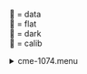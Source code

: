 &#x1F4D7;  = data  
&#x1F4D8;  = flat  
&#x1F4D9;  = dark  
&#x1F4D5;  = calib<details><summary>cme-1074.menu</summary><blockquote><pre><details><summary>cme-1074.cbk</summary><blockquote><pre><details><summary>1074_FW.rcp</summary><blockquote><pre>prefilterrange	1074

Integration:0.00 minutes.  Hardware:0.42 minutes. total:0.42 minutes  </pre></blockquote></details><details><summary>setupDark.rcp</summary><blockquote><pre>shut	in

Integration:0.00 minutes.  Hardware:0.00 minutes. total:0.00 minutes  </pre></blockquote></details><details><summary>&#x1F4D9; 1074_05wave_2beam_16sums_1rep_BOTH.rcp</summary><blockquote><pre>&#x1F4D9; data	rcam	both	1074.48	16
&#x1F4D9; data	rcam	both	1074.59	16
&#x1F4D9; data	rcam	both	1074.70	16
&#x1F4D9; data	rcam	both	1074.81	16
&#x1F4D9; data	rcam	both	1074.92	16
&#x1F4D9; data	tcam	both	1074.48	16
&#x1F4D9; data	tcam	both	1074.59	16
&#x1F4D9; data	tcam	both	1074.70	16
&#x1F4D9; data	tcam	both	1074.81	16
&#x1F4D9; data	tcam	both	1074.92	16

Integration:1.05 minutes.  Hardware:0.00 minutes. total:1.05 minutes  </pre></blockquote></details><details><summary>setupFlat.rcp</summary><blockquote><pre>diffuser	in
cover	out
occ	out
shut	out
calib	out

Integration:0.00 minutes.  Hardware:1.00 minutes. total:1.00 minutes  </pre></blockquote></details><details><summary>&#x1F4D8; 1074_05wave_2beam_16sums_1rep_BOTH.rcp</summary><blockquote><pre>&#x1F4D8; data	rcam	both	1074.48	16
&#x1F4D8; data	rcam	both	1074.59	16
&#x1F4D8; data	rcam	both	1074.70	16
&#x1F4D8; data	rcam	both	1074.81	16
&#x1F4D8; data	rcam	both	1074.92	16
&#x1F4D8; data	tcam	both	1074.48	16
&#x1F4D8; data	tcam	both	1074.59	16
&#x1F4D8; data	tcam	both	1074.70	16
&#x1F4D8; data	tcam	both	1074.81	16
&#x1F4D8; data	tcam	both	1074.92	16

Integration:1.05 minutes.  Hardware:0.00 minutes. total:1.05 minutes  </pre></blockquote></details><details><summary>setupObserving.rcp</summary><blockquote><pre>shut	in
cover	out
calib	out
occ	in
diffuser	out
shut	out

Integration:0.00 minutes.  Hardware:0.33 minutes. total:0.33 minutes  </pre></blockquote></details><details><summary>&#x1F4D7; 1074_05wave_2beam_16sums_1rep_BOTH.rcp</summary><blockquote><pre>&#x1F4D7; data	rcam	both	1074.48	16
&#x1F4D7; data	rcam	both	1074.59	16
&#x1F4D7; data	rcam	both	1074.70	16
&#x1F4D7; data	rcam	both	1074.81	16
&#x1F4D7; data	rcam	both	1074.92	16
&#x1F4D7; data	tcam	both	1074.48	16
&#x1F4D7; data	tcam	both	1074.59	16
&#x1F4D7; data	tcam	both	1074.70	16
&#x1F4D7; data	tcam	both	1074.81	16
&#x1F4D7; data	tcam	both	1074.92	16

Integration:1.05 minutes.  Hardware:0.00 minutes. total:1.05 minutes  </pre></blockquote></details><details><summary>&#x1F4D7; 1074_05wave_2beam_16sums_1rep_BOTH.rcp</summary><blockquote><pre>&#x1F4D7; data	rcam	both	1074.48	16
&#x1F4D7; data	rcam	both	1074.59	16
&#x1F4D7; data	rcam	both	1074.70	16
&#x1F4D7; data	rcam	both	1074.81	16
&#x1F4D7; data	rcam	both	1074.92	16
&#x1F4D7; data	tcam	both	1074.48	16
&#x1F4D7; data	tcam	both	1074.59	16
&#x1F4D7; data	tcam	both	1074.70	16
&#x1F4D7; data	tcam	both	1074.81	16
&#x1F4D7; data	tcam	both	1074.92	16

Integration:1.05 minutes.  Hardware:0.00 minutes. total:1.05 minutes  </pre></blockquote></details><details><summary>&#x1F4D7; 1074_05wave_2beam_16sums_1rep_BOTH.rcp</summary><blockquote><pre>&#x1F4D7; data	rcam	both	1074.48	16
&#x1F4D7; data	rcam	both	1074.59	16
&#x1F4D7; data	rcam	both	1074.70	16
&#x1F4D7; data	rcam	both	1074.81	16
&#x1F4D7; data	rcam	both	1074.92	16
&#x1F4D7; data	tcam	both	1074.48	16
&#x1F4D7; data	tcam	both	1074.59	16
&#x1F4D7; data	tcam	both	1074.70	16
&#x1F4D7; data	tcam	both	1074.81	16
&#x1F4D7; data	tcam	both	1074.92	16

Integration:1.05 minutes.  Hardware:0.00 minutes. total:1.05 minutes  </pre></blockquote></details><details><summary>&#x1F4D7; 1074_05wave_2beam_16sums_1rep_BOTH.rcp</summary><blockquote><pre>&#x1F4D7; data	rcam	both	1074.48	16
&#x1F4D7; data	rcam	both	1074.59	16
&#x1F4D7; data	rcam	both	1074.70	16
&#x1F4D7; data	rcam	both	1074.81	16
&#x1F4D7; data	rcam	both	1074.92	16
&#x1F4D7; data	tcam	both	1074.48	16
&#x1F4D7; data	tcam	both	1074.59	16
&#x1F4D7; data	tcam	both	1074.70	16
&#x1F4D7; data	tcam	both	1074.81	16
&#x1F4D7; data	tcam	both	1074.92	16

Integration:1.05 minutes.  Hardware:0.00 minutes. total:1.05 minutes  </pre></blockquote></details><details><summary>&#x1F4D7; 1074_05wave_2beam_16sums_1rep_BOTH.rcp</summary><blockquote><pre>&#x1F4D7; data	rcam	both	1074.48	16
&#x1F4D7; data	rcam	both	1074.59	16
&#x1F4D7; data	rcam	both	1074.70	16
&#x1F4D7; data	rcam	both	1074.81	16
&#x1F4D7; data	rcam	both	1074.92	16
&#x1F4D7; data	tcam	both	1074.48	16
&#x1F4D7; data	tcam	both	1074.59	16
&#x1F4D7; data	tcam	both	1074.70	16
&#x1F4D7; data	tcam	both	1074.81	16
&#x1F4D7; data	tcam	both	1074.92	16

Integration:1.05 minutes.  Hardware:0.00 minutes. total:1.05 minutes  </pre></blockquote></details><details><summary>&#x1F4D7; 1074_05wave_2beam_16sums_1rep_BOTH.rcp</summary><blockquote><pre>&#x1F4D7; data	rcam	both	1074.48	16
&#x1F4D7; data	rcam	both	1074.59	16
&#x1F4D7; data	rcam	both	1074.70	16
&#x1F4D7; data	rcam	both	1074.81	16
&#x1F4D7; data	rcam	both	1074.92	16
&#x1F4D7; data	tcam	both	1074.48	16
&#x1F4D7; data	tcam	both	1074.59	16
&#x1F4D7; data	tcam	both	1074.70	16
&#x1F4D7; data	tcam	both	1074.81	16
&#x1F4D7; data	tcam	both	1074.92	16

Integration:1.05 minutes.  Hardware:0.00 minutes. total:1.05 minutes  </pre></blockquote></details><details><summary>&#x1F4D7; 1074_05wave_2beam_16sums_1rep_BOTH.rcp</summary><blockquote><pre>&#x1F4D7; data	rcam	both	1074.48	16
&#x1F4D7; data	rcam	both	1074.59	16
&#x1F4D7; data	rcam	both	1074.70	16
&#x1F4D7; data	rcam	both	1074.81	16
&#x1F4D7; data	rcam	both	1074.92	16
&#x1F4D7; data	tcam	both	1074.48	16
&#x1F4D7; data	tcam	both	1074.59	16
&#x1F4D7; data	tcam	both	1074.70	16
&#x1F4D7; data	tcam	both	1074.81	16
&#x1F4D7; data	tcam	both	1074.92	16

Integration:1.05 minutes.  Hardware:0.00 minutes. total:1.05 minutes  </pre></blockquote></details><details><summary>&#x1F4D7; 1074_05wave_2beam_16sums_1rep_BOTH.rcp</summary><blockquote><pre>&#x1F4D7; data	rcam	both	1074.48	16
&#x1F4D7; data	rcam	both	1074.59	16
&#x1F4D7; data	rcam	both	1074.70	16
&#x1F4D7; data	rcam	both	1074.81	16
&#x1F4D7; data	rcam	both	1074.92	16
&#x1F4D7; data	tcam	both	1074.48	16
&#x1F4D7; data	tcam	both	1074.59	16
&#x1F4D7; data	tcam	both	1074.70	16
&#x1F4D7; data	tcam	both	1074.81	16
&#x1F4D7; data	tcam	both	1074.92	16

Integration:1.05 minutes.  Hardware:0.00 minutes. total:1.05 minutes  </pre></blockquote></details><details><summary>&#x1F4D7; 1074_05wave_2beam_16sums_1rep_BOTH.rcp</summary><blockquote><pre>&#x1F4D7; data	rcam	both	1074.48	16
&#x1F4D7; data	rcam	both	1074.59	16
&#x1F4D7; data	rcam	both	1074.70	16
&#x1F4D7; data	rcam	both	1074.81	16
&#x1F4D7; data	rcam	both	1074.92	16
&#x1F4D7; data	tcam	both	1074.48	16
&#x1F4D7; data	tcam	both	1074.59	16
&#x1F4D7; data	tcam	both	1074.70	16
&#x1F4D7; data	tcam	both	1074.81	16
&#x1F4D7; data	tcam	both	1074.92	16

Integration:1.05 minutes.  Hardware:0.00 minutes. total:1.05 minutes  </pre></blockquote></details><details><summary>&#x1F4D7; 1074_05wave_2beam_16sums_1rep_BOTH.rcp</summary><blockquote><pre>&#x1F4D7; data	rcam	both	1074.48	16
&#x1F4D7; data	rcam	both	1074.59	16
&#x1F4D7; data	rcam	both	1074.70	16
&#x1F4D7; data	rcam	both	1074.81	16
&#x1F4D7; data	rcam	both	1074.92	16
&#x1F4D7; data	tcam	both	1074.48	16
&#x1F4D7; data	tcam	both	1074.59	16
&#x1F4D7; data	tcam	both	1074.70	16
&#x1F4D7; data	tcam	both	1074.81	16
&#x1F4D7; data	tcam	both	1074.92	16

Integration:1.05 minutes.  Hardware:0.00 minutes. total:1.05 minutes  </pre></blockquote></details><details><summary>&#x1F4D7; 1074_05wave_2beam_16sums_1rep_BOTH.rcp</summary><blockquote><pre>&#x1F4D7; data	rcam	both	1074.48	16
&#x1F4D7; data	rcam	both	1074.59	16
&#x1F4D7; data	rcam	both	1074.70	16
&#x1F4D7; data	rcam	both	1074.81	16
&#x1F4D7; data	rcam	both	1074.92	16
&#x1F4D7; data	tcam	both	1074.48	16
&#x1F4D7; data	tcam	both	1074.59	16
&#x1F4D7; data	tcam	both	1074.70	16
&#x1F4D7; data	tcam	both	1074.81	16
&#x1F4D7; data	tcam	both	1074.92	16

Integration:1.05 minutes.  Hardware:0.00 minutes. total:1.05 minutes  </pre></blockquote></details><details><summary>&#x1F4D7; 1074_05wave_2beam_16sums_1rep_BOTH.rcp</summary><blockquote><pre>&#x1F4D7; data	rcam	both	1074.48	16
&#x1F4D7; data	rcam	both	1074.59	16
&#x1F4D7; data	rcam	both	1074.70	16
&#x1F4D7; data	rcam	both	1074.81	16
&#x1F4D7; data	rcam	both	1074.92	16
&#x1F4D7; data	tcam	both	1074.48	16
&#x1F4D7; data	tcam	both	1074.59	16
&#x1F4D7; data	tcam	both	1074.70	16
&#x1F4D7; data	tcam	both	1074.81	16
&#x1F4D7; data	tcam	both	1074.92	16

Integration:1.05 minutes.  Hardware:0.00 minutes. total:1.05 minutes  </pre></blockquote></details><details><summary>&#x1F4D7; 1074_05wave_2beam_16sums_1rep_BOTH.rcp</summary><blockquote><pre>&#x1F4D7; data	rcam	both	1074.48	16
&#x1F4D7; data	rcam	both	1074.59	16
&#x1F4D7; data	rcam	both	1074.70	16
&#x1F4D7; data	rcam	both	1074.81	16
&#x1F4D7; data	rcam	both	1074.92	16
&#x1F4D7; data	tcam	both	1074.48	16
&#x1F4D7; data	tcam	both	1074.59	16
&#x1F4D7; data	tcam	both	1074.70	16
&#x1F4D7; data	tcam	both	1074.81	16
&#x1F4D7; data	tcam	both	1074.92	16

Integration:1.05 minutes.  Hardware:0.00 minutes. total:1.05 minutes  </pre></blockquote></details><details><summary>&#x1F4D7; 1074_05wave_2beam_16sums_1rep_BOTH.rcp</summary><blockquote><pre>&#x1F4D7; data	rcam	both	1074.48	16
&#x1F4D7; data	rcam	both	1074.59	16
&#x1F4D7; data	rcam	both	1074.70	16
&#x1F4D7; data	rcam	both	1074.81	16
&#x1F4D7; data	rcam	both	1074.92	16
&#x1F4D7; data	tcam	both	1074.48	16
&#x1F4D7; data	tcam	both	1074.59	16
&#x1F4D7; data	tcam	both	1074.70	16
&#x1F4D7; data	tcam	both	1074.81	16
&#x1F4D7; data	tcam	both	1074.92	16

Integration:1.05 minutes.  Hardware:0.00 minutes. total:1.05 minutes  </pre></blockquote></details><details><summary>&#x1F4D7; 1074_05wave_2beam_16sums_1rep_BOTH.rcp</summary><blockquote><pre>&#x1F4D7; data	rcam	both	1074.48	16
&#x1F4D7; data	rcam	both	1074.59	16
&#x1F4D7; data	rcam	both	1074.70	16
&#x1F4D7; data	rcam	both	1074.81	16
&#x1F4D7; data	rcam	both	1074.92	16
&#x1F4D7; data	tcam	both	1074.48	16
&#x1F4D7; data	tcam	both	1074.59	16
&#x1F4D7; data	tcam	both	1074.70	16
&#x1F4D7; data	tcam	both	1074.81	16
&#x1F4D7; data	tcam	both	1074.92	16

Integration:1.05 minutes.  Hardware:0.00 minutes. total:1.05 minutes  </pre></blockquote></details><details><summary>&#x1F4D7; 1074_05wave_2beam_16sums_1rep_BOTH.rcp</summary><blockquote><pre>&#x1F4D7; data	rcam	both	1074.48	16
&#x1F4D7; data	rcam	both	1074.59	16
&#x1F4D7; data	rcam	both	1074.70	16
&#x1F4D7; data	rcam	both	1074.81	16
&#x1F4D7; data	rcam	both	1074.92	16
&#x1F4D7; data	tcam	both	1074.48	16
&#x1F4D7; data	tcam	both	1074.59	16
&#x1F4D7; data	tcam	both	1074.70	16
&#x1F4D7; data	tcam	both	1074.81	16
&#x1F4D7; data	tcam	both	1074.92	16

Integration:1.05 minutes.  Hardware:0.00 minutes. total:1.05 minutes  </pre></blockquote></details><details><summary>&#x1F4D7; 1074_05wave_2beam_16sums_1rep_BOTH.rcp</summary><blockquote><pre>&#x1F4D7; data	rcam	both	1074.48	16
&#x1F4D7; data	rcam	both	1074.59	16
&#x1F4D7; data	rcam	both	1074.70	16
&#x1F4D7; data	rcam	both	1074.81	16
&#x1F4D7; data	rcam	both	1074.92	16
&#x1F4D7; data	tcam	both	1074.48	16
&#x1F4D7; data	tcam	both	1074.59	16
&#x1F4D7; data	tcam	both	1074.70	16
&#x1F4D7; data	tcam	both	1074.81	16
&#x1F4D7; data	tcam	both	1074.92	16

Integration:1.05 minutes.  Hardware:0.00 minutes. total:1.05 minutes  </pre></blockquote></details><details><summary>&#x1F4D7; 1074_05wave_2beam_16sums_1rep_BOTH.rcp</summary><blockquote><pre>&#x1F4D7; data	rcam	both	1074.48	16
&#x1F4D7; data	rcam	both	1074.59	16
&#x1F4D7; data	rcam	both	1074.70	16
&#x1F4D7; data	rcam	both	1074.81	16
&#x1F4D7; data	rcam	both	1074.92	16
&#x1F4D7; data	tcam	both	1074.48	16
&#x1F4D7; data	tcam	both	1074.59	16
&#x1F4D7; data	tcam	both	1074.70	16
&#x1F4D7; data	tcam	both	1074.81	16
&#x1F4D7; data	tcam	both	1074.92	16

Integration:1.05 minutes.  Hardware:0.00 minutes. total:1.05 minutes  </pre></blockquote></details><details><summary>&#x1F4D7; 1074_05wave_2beam_16sums_1rep_BOTH.rcp</summary><blockquote><pre>&#x1F4D7; data	rcam	both	1074.48	16
&#x1F4D7; data	rcam	both	1074.59	16
&#x1F4D7; data	rcam	both	1074.70	16
&#x1F4D7; data	rcam	both	1074.81	16
&#x1F4D7; data	rcam	both	1074.92	16
&#x1F4D7; data	tcam	both	1074.48	16
&#x1F4D7; data	tcam	both	1074.59	16
&#x1F4D7; data	tcam	both	1074.70	16
&#x1F4D7; data	tcam	both	1074.81	16
&#x1F4D7; data	tcam	both	1074.92	16

Integration:1.05 minutes.  Hardware:0.00 minutes. total:1.05 minutes  </pre></blockquote></details><details><summary>&#x1F4D7; 1074_05wave_2beam_16sums_1rep_BOTH.rcp</summary><blockquote><pre>&#x1F4D7; data	rcam	both	1074.48	16
&#x1F4D7; data	rcam	both	1074.59	16
&#x1F4D7; data	rcam	both	1074.70	16
&#x1F4D7; data	rcam	both	1074.81	16
&#x1F4D7; data	rcam	both	1074.92	16
&#x1F4D7; data	tcam	both	1074.48	16
&#x1F4D7; data	tcam	both	1074.59	16
&#x1F4D7; data	tcam	both	1074.70	16
&#x1F4D7; data	tcam	both	1074.81	16
&#x1F4D7; data	tcam	both	1074.92	16

Integration:1.05 minutes.  Hardware:0.00 minutes. total:1.05 minutes  </pre></blockquote></details><details><summary>&#x1F4D7; 1074_05wave_2beam_16sums_1rep_BOTH.rcp</summary><blockquote><pre>&#x1F4D7; data	rcam	both	1074.48	16
&#x1F4D7; data	rcam	both	1074.59	16
&#x1F4D7; data	rcam	both	1074.70	16
&#x1F4D7; data	rcam	both	1074.81	16
&#x1F4D7; data	rcam	both	1074.92	16
&#x1F4D7; data	tcam	both	1074.48	16
&#x1F4D7; data	tcam	both	1074.59	16
&#x1F4D7; data	tcam	both	1074.70	16
&#x1F4D7; data	tcam	both	1074.81	16
&#x1F4D7; data	tcam	both	1074.92	16

Integration:1.05 minutes.  Hardware:0.00 minutes. total:1.05 minutes  </pre></blockquote></details><details><summary>&#x1F4D7; 1074_05wave_2beam_16sums_1rep_BOTH.rcp</summary><blockquote><pre>&#x1F4D7; data	rcam	both	1074.48	16
&#x1F4D7; data	rcam	both	1074.59	16
&#x1F4D7; data	rcam	both	1074.70	16
&#x1F4D7; data	rcam	both	1074.81	16
&#x1F4D7; data	rcam	both	1074.92	16
&#x1F4D7; data	tcam	both	1074.48	16
&#x1F4D7; data	tcam	both	1074.59	16
&#x1F4D7; data	tcam	both	1074.70	16
&#x1F4D7; data	tcam	both	1074.81	16
&#x1F4D7; data	tcam	both	1074.92	16

Integration:1.05 minutes.  Hardware:0.00 minutes. total:1.05 minutes  </pre></blockquote></details><details><summary>&#x1F4D7; 1074_05wave_2beam_16sums_1rep_BOTH.rcp</summary><blockquote><pre>&#x1F4D7; data	rcam	both	1074.48	16
&#x1F4D7; data	rcam	both	1074.59	16
&#x1F4D7; data	rcam	both	1074.70	16
&#x1F4D7; data	rcam	both	1074.81	16
&#x1F4D7; data	rcam	both	1074.92	16
&#x1F4D7; data	tcam	both	1074.48	16
&#x1F4D7; data	tcam	both	1074.59	16
&#x1F4D7; data	tcam	both	1074.70	16
&#x1F4D7; data	tcam	both	1074.81	16
&#x1F4D7; data	tcam	both	1074.92	16

Integration:1.05 minutes.  Hardware:0.00 minutes. total:1.05 minutes  </pre></blockquote></details><details><summary>&#x1F4D7; 1074_05wave_2beam_16sums_1rep_BOTH.rcp</summary><blockquote><pre>&#x1F4D7; data	rcam	both	1074.48	16
&#x1F4D7; data	rcam	both	1074.59	16
&#x1F4D7; data	rcam	both	1074.70	16
&#x1F4D7; data	rcam	both	1074.81	16
&#x1F4D7; data	rcam	both	1074.92	16
&#x1F4D7; data	tcam	both	1074.48	16
&#x1F4D7; data	tcam	both	1074.59	16
&#x1F4D7; data	tcam	both	1074.70	16
&#x1F4D7; data	tcam	both	1074.81	16
&#x1F4D7; data	tcam	both	1074.92	16

Integration:1.05 minutes.  Hardware:0.00 minutes. total:1.05 minutes  </pre></blockquote></details><details><summary>&#x1F4D7; 1074_05wave_2beam_16sums_1rep_BOTH.rcp</summary><blockquote><pre>&#x1F4D7; data	rcam	both	1074.48	16
&#x1F4D7; data	rcam	both	1074.59	16
&#x1F4D7; data	rcam	both	1074.70	16
&#x1F4D7; data	rcam	both	1074.81	16
&#x1F4D7; data	rcam	both	1074.92	16
&#x1F4D7; data	tcam	both	1074.48	16
&#x1F4D7; data	tcam	both	1074.59	16
&#x1F4D7; data	tcam	both	1074.70	16
&#x1F4D7; data	tcam	both	1074.81	16
&#x1F4D7; data	tcam	both	1074.92	16

Integration:1.05 minutes.  Hardware:0.00 minutes. total:1.05 minutes  </pre></blockquote></details><details><summary>&#x1F4D7; 1074_05wave_2beam_16sums_1rep_BOTH.rcp</summary><blockquote><pre>&#x1F4D7; data	rcam	both	1074.48	16
&#x1F4D7; data	rcam	both	1074.59	16
&#x1F4D7; data	rcam	both	1074.70	16
&#x1F4D7; data	rcam	both	1074.81	16
&#x1F4D7; data	rcam	both	1074.92	16
&#x1F4D7; data	tcam	both	1074.48	16
&#x1F4D7; data	tcam	both	1074.59	16
&#x1F4D7; data	tcam	both	1074.70	16
&#x1F4D7; data	tcam	both	1074.81	16
&#x1F4D7; data	tcam	both	1074.92	16

Integration:1.05 minutes.  Hardware:0.00 minutes. total:1.05 minutes  </pre></blockquote></details><details><summary>&#x1F4D7; 1074_05wave_2beam_16sums_1rep_BOTH.rcp</summary><blockquote><pre>&#x1F4D7; data	rcam	both	1074.48	16
&#x1F4D7; data	rcam	both	1074.59	16
&#x1F4D7; data	rcam	both	1074.70	16
&#x1F4D7; data	rcam	both	1074.81	16
&#x1F4D7; data	rcam	both	1074.92	16
&#x1F4D7; data	tcam	both	1074.48	16
&#x1F4D7; data	tcam	both	1074.59	16
&#x1F4D7; data	tcam	both	1074.70	16
&#x1F4D7; data	tcam	both	1074.81	16
&#x1F4D7; data	tcam	both	1074.92	16

Integration:1.05 minutes.  Hardware:0.00 minutes. total:1.05 minutes  </pre></blockquote></details><details><summary>&#x1F4D7; 1074_05wave_2beam_16sums_1rep_BOTH.rcp</summary><blockquote><pre>&#x1F4D7; data	rcam	both	1074.48	16
&#x1F4D7; data	rcam	both	1074.59	16
&#x1F4D7; data	rcam	both	1074.70	16
&#x1F4D7; data	rcam	both	1074.81	16
&#x1F4D7; data	rcam	both	1074.92	16
&#x1F4D7; data	tcam	both	1074.48	16
&#x1F4D7; data	tcam	both	1074.59	16
&#x1F4D7; data	tcam	both	1074.70	16
&#x1F4D7; data	tcam	both	1074.81	16
&#x1F4D7; data	tcam	both	1074.92	16

Integration:1.05 minutes.  Hardware:0.00 minutes. total:1.05 minutes  </pre></blockquote></details><details><summary>&#x1F4D7; 1074_05wave_2beam_16sums_1rep_BOTH.rcp</summary><blockquote><pre>&#x1F4D7; data	rcam	both	1074.48	16
&#x1F4D7; data	rcam	both	1074.59	16
&#x1F4D7; data	rcam	both	1074.70	16
&#x1F4D7; data	rcam	both	1074.81	16
&#x1F4D7; data	rcam	both	1074.92	16
&#x1F4D7; data	tcam	both	1074.48	16
&#x1F4D7; data	tcam	both	1074.59	16
&#x1F4D7; data	tcam	both	1074.70	16
&#x1F4D7; data	tcam	both	1074.81	16
&#x1F4D7; data	tcam	both	1074.92	16

Integration:1.05 minutes.  Hardware:0.00 minutes. total:1.05 minutes  </pre></blockquote></details><details><summary>&#x1F4D7; 1074_05wave_2beam_16sums_1rep_BOTH.rcp</summary><blockquote><pre>&#x1F4D7; data	rcam	both	1074.48	16
&#x1F4D7; data	rcam	both	1074.59	16
&#x1F4D7; data	rcam	both	1074.70	16
&#x1F4D7; data	rcam	both	1074.81	16
&#x1F4D7; data	rcam	both	1074.92	16
&#x1F4D7; data	tcam	both	1074.48	16
&#x1F4D7; data	tcam	both	1074.59	16
&#x1F4D7; data	tcam	both	1074.70	16
&#x1F4D7; data	tcam	both	1074.81	16
&#x1F4D7; data	tcam	both	1074.92	16

Integration:1.05 minutes.  Hardware:0.00 minutes. total:1.05 minutes  </pre></blockquote></details><details><summary>&#x1F4D7; 1074_05wave_2beam_16sums_1rep_BOTH.rcp</summary><blockquote><pre>&#x1F4D7; data	rcam	both	1074.48	16
&#x1F4D7; data	rcam	both	1074.59	16
&#x1F4D7; data	rcam	both	1074.70	16
&#x1F4D7; data	rcam	both	1074.81	16
&#x1F4D7; data	rcam	both	1074.92	16
&#x1F4D7; data	tcam	both	1074.48	16
&#x1F4D7; data	tcam	both	1074.59	16
&#x1F4D7; data	tcam	both	1074.70	16
&#x1F4D7; data	tcam	both	1074.81	16
&#x1F4D7; data	tcam	both	1074.92	16

Integration:1.05 minutes.  Hardware:0.00 minutes. total:1.05 minutes  </pre></blockquote></details><details><summary>&#x1F4D7; 1074_05wave_2beam_16sums_1rep_BOTH.rcp</summary><blockquote><pre>&#x1F4D7; data	rcam	both	1074.48	16
&#x1F4D7; data	rcam	both	1074.59	16
&#x1F4D7; data	rcam	both	1074.70	16
&#x1F4D7; data	rcam	both	1074.81	16
&#x1F4D7; data	rcam	both	1074.92	16
&#x1F4D7; data	tcam	both	1074.48	16
&#x1F4D7; data	tcam	both	1074.59	16
&#x1F4D7; data	tcam	both	1074.70	16
&#x1F4D7; data	tcam	both	1074.81	16
&#x1F4D7; data	tcam	both	1074.92	16

Integration:1.05 minutes.  Hardware:0.00 minutes. total:1.05 minutes  </pre></blockquote></details><details><summary>&#x1F4D7; 1074_05wave_2beam_16sums_1rep_BOTH.rcp</summary><blockquote><pre>&#x1F4D7; data	rcam	both	1074.48	16
&#x1F4D7; data	rcam	both	1074.59	16
&#x1F4D7; data	rcam	both	1074.70	16
&#x1F4D7; data	rcam	both	1074.81	16
&#x1F4D7; data	rcam	both	1074.92	16
&#x1F4D7; data	tcam	both	1074.48	16
&#x1F4D7; data	tcam	both	1074.59	16
&#x1F4D7; data	tcam	both	1074.70	16
&#x1F4D7; data	tcam	both	1074.81	16
&#x1F4D7; data	tcam	both	1074.92	16

Integration:1.05 minutes.  Hardware:0.00 minutes. total:1.05 minutes  </pre></blockquote></details><details><summary>&#x1F4D7; 1074_05wave_2beam_16sums_1rep_BOTH.rcp</summary><blockquote><pre>&#x1F4D7; data	rcam	both	1074.48	16
&#x1F4D7; data	rcam	both	1074.59	16
&#x1F4D7; data	rcam	both	1074.70	16
&#x1F4D7; data	rcam	both	1074.81	16
&#x1F4D7; data	rcam	both	1074.92	16
&#x1F4D7; data	tcam	both	1074.48	16
&#x1F4D7; data	tcam	both	1074.59	16
&#x1F4D7; data	tcam	both	1074.70	16
&#x1F4D7; data	tcam	both	1074.81	16
&#x1F4D7; data	tcam	both	1074.92	16

Integration:1.05 minutes.  Hardware:0.00 minutes. total:1.05 minutes  </pre></blockquote></details><details><summary>&#x1F4D7; 1074_05wave_2beam_16sums_1rep_BOTH.rcp</summary><blockquote><pre>&#x1F4D7; data	rcam	both	1074.48	16
&#x1F4D7; data	rcam	both	1074.59	16
&#x1F4D7; data	rcam	both	1074.70	16
&#x1F4D7; data	rcam	both	1074.81	16
&#x1F4D7; data	rcam	both	1074.92	16
&#x1F4D7; data	tcam	both	1074.48	16
&#x1F4D7; data	tcam	both	1074.59	16
&#x1F4D7; data	tcam	both	1074.70	16
&#x1F4D7; data	tcam	both	1074.81	16
&#x1F4D7; data	tcam	both	1074.92	16

Integration:1.05 minutes.  Hardware:0.00 minutes. total:1.05 minutes  </pre></blockquote></details><details><summary>&#x1F4D7; 1074_05wave_2beam_16sums_1rep_BOTH.rcp</summary><blockquote><pre>&#x1F4D7; data	rcam	both	1074.48	16
&#x1F4D7; data	rcam	both	1074.59	16
&#x1F4D7; data	rcam	both	1074.70	16
&#x1F4D7; data	rcam	both	1074.81	16
&#x1F4D7; data	rcam	both	1074.92	16
&#x1F4D7; data	tcam	both	1074.48	16
&#x1F4D7; data	tcam	both	1074.59	16
&#x1F4D7; data	tcam	both	1074.70	16
&#x1F4D7; data	tcam	both	1074.81	16
&#x1F4D7; data	tcam	both	1074.92	16

Integration:1.05 minutes.  Hardware:0.00 minutes. total:1.05 minutes  </pre></blockquote></details><details><summary>&#x1F4D7; 1074_05wave_2beam_16sums_1rep_BOTH.rcp</summary><blockquote><pre>&#x1F4D7; data	rcam	both	1074.48	16
&#x1F4D7; data	rcam	both	1074.59	16
&#x1F4D7; data	rcam	both	1074.70	16
&#x1F4D7; data	rcam	both	1074.81	16
&#x1F4D7; data	rcam	both	1074.92	16
&#x1F4D7; data	tcam	both	1074.48	16
&#x1F4D7; data	tcam	both	1074.59	16
&#x1F4D7; data	tcam	both	1074.70	16
&#x1F4D7; data	tcam	both	1074.81	16
&#x1F4D7; data	tcam	both	1074.92	16

Integration:1.05 minutes.  Hardware:0.00 minutes. total:1.05 minutes  </pre></blockquote></details><details><summary>&#x1F4D7; 1074_05wave_2beam_16sums_1rep_BOTH.rcp</summary><blockquote><pre>&#x1F4D7; data	rcam	both	1074.48	16
&#x1F4D7; data	rcam	both	1074.59	16
&#x1F4D7; data	rcam	both	1074.70	16
&#x1F4D7; data	rcam	both	1074.81	16
&#x1F4D7; data	rcam	both	1074.92	16
&#x1F4D7; data	tcam	both	1074.48	16
&#x1F4D7; data	tcam	both	1074.59	16
&#x1F4D7; data	tcam	both	1074.70	16
&#x1F4D7; data	tcam	both	1074.81	16
&#x1F4D7; data	tcam	both	1074.92	16

Integration:1.05 minutes.  Hardware:0.00 minutes. total:1.05 minutes  </pre></blockquote></details><details><summary>&#x1F4D7; 1074_05wave_2beam_16sums_1rep_BOTH.rcp</summary><blockquote><pre>&#x1F4D7; data	rcam	both	1074.48	16
&#x1F4D7; data	rcam	both	1074.59	16
&#x1F4D7; data	rcam	both	1074.70	16
&#x1F4D7; data	rcam	both	1074.81	16
&#x1F4D7; data	rcam	both	1074.92	16
&#x1F4D7; data	tcam	both	1074.48	16
&#x1F4D7; data	tcam	both	1074.59	16
&#x1F4D7; data	tcam	both	1074.70	16
&#x1F4D7; data	tcam	both	1074.81	16
&#x1F4D7; data	tcam	both	1074.92	16

Integration:1.05 minutes.  Hardware:0.00 minutes. total:1.05 minutes  </pre></blockquote></details><details><summary>&#x1F4D7; 1074_05wave_2beam_16sums_1rep_BOTH.rcp</summary><blockquote><pre>&#x1F4D7; data	rcam	both	1074.48	16
&#x1F4D7; data	rcam	both	1074.59	16
&#x1F4D7; data	rcam	both	1074.70	16
&#x1F4D7; data	rcam	both	1074.81	16
&#x1F4D7; data	rcam	both	1074.92	16
&#x1F4D7; data	tcam	both	1074.48	16
&#x1F4D7; data	tcam	both	1074.59	16
&#x1F4D7; data	tcam	both	1074.70	16
&#x1F4D7; data	tcam	both	1074.81	16
&#x1F4D7; data	tcam	both	1074.92	16

Integration:1.05 minutes.  Hardware:0.00 minutes. total:1.05 minutes  </pre></blockquote></details><details><summary>&#x1F4D7; 1074_05wave_2beam_16sums_1rep_BOTH.rcp</summary><blockquote><pre>&#x1F4D7; data	rcam	both	1074.48	16
&#x1F4D7; data	rcam	both	1074.59	16
&#x1F4D7; data	rcam	both	1074.70	16
&#x1F4D7; data	rcam	both	1074.81	16
&#x1F4D7; data	rcam	both	1074.92	16
&#x1F4D7; data	tcam	both	1074.48	16
&#x1F4D7; data	tcam	both	1074.59	16
&#x1F4D7; data	tcam	both	1074.70	16
&#x1F4D7; data	tcam	both	1074.81	16
&#x1F4D7; data	tcam	both	1074.92	16

Integration:1.05 minutes.  Hardware:0.00 minutes. total:1.05 minutes  </pre></blockquote></details><details><summary>&#x1F4D7; 1074_05wave_2beam_16sums_1rep_BOTH.rcp</summary><blockquote><pre>&#x1F4D7; data	rcam	both	1074.48	16
&#x1F4D7; data	rcam	both	1074.59	16
&#x1F4D7; data	rcam	both	1074.70	16
&#x1F4D7; data	rcam	both	1074.81	16
&#x1F4D7; data	rcam	both	1074.92	16
&#x1F4D7; data	tcam	both	1074.48	16
&#x1F4D7; data	tcam	both	1074.59	16
&#x1F4D7; data	tcam	both	1074.70	16
&#x1F4D7; data	tcam	both	1074.81	16
&#x1F4D7; data	tcam	both	1074.92	16

Integration:1.05 minutes.  Hardware:0.00 minutes. total:1.05 minutes  </pre></blockquote></details><details><summary>&#x1F4D7; 1074_05wave_2beam_16sums_1rep_BOTH.rcp</summary><blockquote><pre>&#x1F4D7; data	rcam	both	1074.48	16
&#x1F4D7; data	rcam	both	1074.59	16
&#x1F4D7; data	rcam	both	1074.70	16
&#x1F4D7; data	rcam	both	1074.81	16
&#x1F4D7; data	rcam	both	1074.92	16
&#x1F4D7; data	tcam	both	1074.48	16
&#x1F4D7; data	tcam	both	1074.59	16
&#x1F4D7; data	tcam	both	1074.70	16
&#x1F4D7; data	tcam	both	1074.81	16
&#x1F4D7; data	tcam	both	1074.92	16

Integration:1.05 minutes.  Hardware:0.00 minutes. total:1.05 minutes  </pre></blockquote></details><details><summary>&#x1F4D7; 1074_05wave_2beam_16sums_1rep_BOTH.rcp</summary><blockquote><pre>&#x1F4D7; data	rcam	both	1074.48	16
&#x1F4D7; data	rcam	both	1074.59	16
&#x1F4D7; data	rcam	both	1074.70	16
&#x1F4D7; data	rcam	both	1074.81	16
&#x1F4D7; data	rcam	both	1074.92	16
&#x1F4D7; data	tcam	both	1074.48	16
&#x1F4D7; data	tcam	both	1074.59	16
&#x1F4D7; data	tcam	both	1074.70	16
&#x1F4D7; data	tcam	both	1074.81	16
&#x1F4D7; data	tcam	both	1074.92	16

Integration:1.05 minutes.  Hardware:0.00 minutes. total:1.05 minutes  </pre></blockquote></details><details><summary>&#x1F4D7; 1074_05wave_2beam_16sums_1rep_BOTH.rcp</summary><blockquote><pre>&#x1F4D7; data	rcam	both	1074.48	16
&#x1F4D7; data	rcam	both	1074.59	16
&#x1F4D7; data	rcam	both	1074.70	16
&#x1F4D7; data	rcam	both	1074.81	16
&#x1F4D7; data	rcam	both	1074.92	16
&#x1F4D7; data	tcam	both	1074.48	16
&#x1F4D7; data	tcam	both	1074.59	16
&#x1F4D7; data	tcam	both	1074.70	16
&#x1F4D7; data	tcam	both	1074.81	16
&#x1F4D7; data	tcam	both	1074.92	16

Integration:1.05 minutes.  Hardware:0.00 minutes. total:1.05 minutes  </pre></blockquote></details><details><summary>&#x1F4D7; 1074_05wave_2beam_16sums_1rep_BOTH.rcp</summary><blockquote><pre>&#x1F4D7; data	rcam	both	1074.48	16
&#x1F4D7; data	rcam	both	1074.59	16
&#x1F4D7; data	rcam	both	1074.70	16
&#x1F4D7; data	rcam	both	1074.81	16
&#x1F4D7; data	rcam	both	1074.92	16
&#x1F4D7; data	tcam	both	1074.48	16
&#x1F4D7; data	tcam	both	1074.59	16
&#x1F4D7; data	tcam	both	1074.70	16
&#x1F4D7; data	tcam	both	1074.81	16
&#x1F4D7; data	tcam	both	1074.92	16

Integration:1.05 minutes.  Hardware:0.00 minutes. total:1.05 minutes  </pre></blockquote></details><details><summary>&#x1F4D7; 1074_05wave_2beam_16sums_1rep_BOTH.rcp</summary><blockquote><pre>&#x1F4D7; data	rcam	both	1074.48	16
&#x1F4D7; data	rcam	both	1074.59	16
&#x1F4D7; data	rcam	both	1074.70	16
&#x1F4D7; data	rcam	both	1074.81	16
&#x1F4D7; data	rcam	both	1074.92	16
&#x1F4D7; data	tcam	both	1074.48	16
&#x1F4D7; data	tcam	both	1074.59	16
&#x1F4D7; data	tcam	both	1074.70	16
&#x1F4D7; data	tcam	both	1074.81	16
&#x1F4D7; data	tcam	both	1074.92	16

Integration:1.05 minutes.  Hardware:0.00 minutes. total:1.05 minutes  </pre></blockquote></details><details><summary>&#x1F4D7; 1074_05wave_2beam_16sums_1rep_BOTH.rcp</summary><blockquote><pre>&#x1F4D7; data	rcam	both	1074.48	16
&#x1F4D7; data	rcam	both	1074.59	16
&#x1F4D7; data	rcam	both	1074.70	16
&#x1F4D7; data	rcam	both	1074.81	16
&#x1F4D7; data	rcam	both	1074.92	16
&#x1F4D7; data	tcam	both	1074.48	16
&#x1F4D7; data	tcam	both	1074.59	16
&#x1F4D7; data	tcam	both	1074.70	16
&#x1F4D7; data	tcam	both	1074.81	16
&#x1F4D7; data	tcam	both	1074.92	16

Integration:1.05 minutes.  Hardware:0.00 minutes. total:1.05 minutes  </pre></blockquote></details><details><summary>&#x1F4D7; 1074_05wave_2beam_16sums_1rep_BOTH.rcp</summary><blockquote><pre>&#x1F4D7; data	rcam	both	1074.48	16
&#x1F4D7; data	rcam	both	1074.59	16
&#x1F4D7; data	rcam	both	1074.70	16
&#x1F4D7; data	rcam	both	1074.81	16
&#x1F4D7; data	rcam	both	1074.92	16
&#x1F4D7; data	tcam	both	1074.48	16
&#x1F4D7; data	tcam	both	1074.59	16
&#x1F4D7; data	tcam	both	1074.70	16
&#x1F4D7; data	tcam	both	1074.81	16
&#x1F4D7; data	tcam	both	1074.92	16

Integration:1.05 minutes.  Hardware:0.00 minutes. total:1.05 minutes  </pre></blockquote></details><details><summary>&#x1F4D7; 1074_05wave_2beam_16sums_1rep_BOTH.rcp</summary><blockquote><pre>&#x1F4D7; data	rcam	both	1074.48	16
&#x1F4D7; data	rcam	both	1074.59	16
&#x1F4D7; data	rcam	both	1074.70	16
&#x1F4D7; data	rcam	both	1074.81	16
&#x1F4D7; data	rcam	both	1074.92	16
&#x1F4D7; data	tcam	both	1074.48	16
&#x1F4D7; data	tcam	both	1074.59	16
&#x1F4D7; data	tcam	both	1074.70	16
&#x1F4D7; data	tcam	both	1074.81	16
&#x1F4D7; data	tcam	both	1074.92	16

Integration:1.05 minutes.  Hardware:0.00 minutes. total:1.05 minutes  </pre></blockquote></details><details><summary>&#x1F4D7; 1074_05wave_2beam_16sums_1rep_BOTH.rcp</summary><blockquote><pre>&#x1F4D7; data	rcam	both	1074.48	16
&#x1F4D7; data	rcam	both	1074.59	16
&#x1F4D7; data	rcam	both	1074.70	16
&#x1F4D7; data	rcam	both	1074.81	16
&#x1F4D7; data	rcam	both	1074.92	16
&#x1F4D7; data	tcam	both	1074.48	16
&#x1F4D7; data	tcam	both	1074.59	16
&#x1F4D7; data	tcam	both	1074.70	16
&#x1F4D7; data	tcam	both	1074.81	16
&#x1F4D7; data	tcam	both	1074.92	16

Integration:1.05 minutes.  Hardware:0.00 minutes. total:1.05 minutes  </pre></blockquote></details><details><summary>&#x1F4D7; 1074_05wave_2beam_16sums_1rep_BOTH.rcp</summary><blockquote><pre>&#x1F4D7; data	rcam	both	1074.48	16
&#x1F4D7; data	rcam	both	1074.59	16
&#x1F4D7; data	rcam	both	1074.70	16
&#x1F4D7; data	rcam	both	1074.81	16
&#x1F4D7; data	rcam	both	1074.92	16
&#x1F4D7; data	tcam	both	1074.48	16
&#x1F4D7; data	tcam	both	1074.59	16
&#x1F4D7; data	tcam	both	1074.70	16
&#x1F4D7; data	tcam	both	1074.81	16
&#x1F4D7; data	tcam	both	1074.92	16

Integration:1.05 minutes.  Hardware:0.00 minutes. total:1.05 minutes  </pre></blockquote></details><details><summary>&#x1F4D7; 1074_05wave_2beam_16sums_1rep_BOTH.rcp</summary><blockquote><pre>&#x1F4D7; data	rcam	both	1074.48	16
&#x1F4D7; data	rcam	both	1074.59	16
&#x1F4D7; data	rcam	both	1074.70	16
&#x1F4D7; data	rcam	both	1074.81	16
&#x1F4D7; data	rcam	both	1074.92	16
&#x1F4D7; data	tcam	both	1074.48	16
&#x1F4D7; data	tcam	both	1074.59	16
&#x1F4D7; data	tcam	both	1074.70	16
&#x1F4D7; data	tcam	both	1074.81	16
&#x1F4D7; data	tcam	both	1074.92	16

Integration:1.05 minutes.  Hardware:0.00 minutes. total:1.05 minutes  </pre></blockquote></details><details><summary>&#x1F4D7; 1074_05wave_2beam_16sums_1rep_BOTH.rcp</summary><blockquote><pre>&#x1F4D7; data	rcam	both	1074.48	16
&#x1F4D7; data	rcam	both	1074.59	16
&#x1F4D7; data	rcam	both	1074.70	16
&#x1F4D7; data	rcam	both	1074.81	16
&#x1F4D7; data	rcam	both	1074.92	16
&#x1F4D7; data	tcam	both	1074.48	16
&#x1F4D7; data	tcam	both	1074.59	16
&#x1F4D7; data	tcam	both	1074.70	16
&#x1F4D7; data	tcam	both	1074.81	16
&#x1F4D7; data	tcam	both	1074.92	16

Integration:1.05 minutes.  Hardware:0.00 minutes. total:1.05 minutes  </pre></blockquote></details><details><summary>&#x1F4D7; 1074_05wave_2beam_16sums_1rep_BOTH.rcp</summary><blockquote><pre>&#x1F4D7; data	rcam	both	1074.48	16
&#x1F4D7; data	rcam	both	1074.59	16
&#x1F4D7; data	rcam	both	1074.70	16
&#x1F4D7; data	rcam	both	1074.81	16
&#x1F4D7; data	rcam	both	1074.92	16
&#x1F4D7; data	tcam	both	1074.48	16
&#x1F4D7; data	tcam	both	1074.59	16
&#x1F4D7; data	tcam	both	1074.70	16
&#x1F4D7; data	tcam	both	1074.81	16
&#x1F4D7; data	tcam	both	1074.92	16

Integration:1.05 minutes.  Hardware:0.00 minutes. total:1.05 minutes  </pre></blockquote></details><details><summary>&#x1F4D7; 1074_05wave_2beam_16sums_1rep_BOTH.rcp</summary><blockquote><pre>&#x1F4D7; data	rcam	both	1074.48	16
&#x1F4D7; data	rcam	both	1074.59	16
&#x1F4D7; data	rcam	both	1074.70	16
&#x1F4D7; data	rcam	both	1074.81	16
&#x1F4D7; data	rcam	both	1074.92	16
&#x1F4D7; data	tcam	both	1074.48	16
&#x1F4D7; data	tcam	both	1074.59	16
&#x1F4D7; data	tcam	both	1074.70	16
&#x1F4D7; data	tcam	both	1074.81	16
&#x1F4D7; data	tcam	both	1074.92	16

Integration:1.05 minutes.  Hardware:0.00 minutes. total:1.05 minutes  </pre></blockquote></details><details><summary>&#x1F4D7; 1074_05wave_2beam_16sums_1rep_BOTH.rcp</summary><blockquote><pre>&#x1F4D7; data	rcam	both	1074.48	16
&#x1F4D7; data	rcam	both	1074.59	16
&#x1F4D7; data	rcam	both	1074.70	16
&#x1F4D7; data	rcam	both	1074.81	16
&#x1F4D7; data	rcam	both	1074.92	16
&#x1F4D7; data	tcam	both	1074.48	16
&#x1F4D7; data	tcam	both	1074.59	16
&#x1F4D7; data	tcam	both	1074.70	16
&#x1F4D7; data	tcam	both	1074.81	16
&#x1F4D7; data	tcam	both	1074.92	16

Integration:1.05 minutes.  Hardware:0.00 minutes. total:1.05 minutes  </pre></blockquote></details><details><summary>&#x1F4D7; 1074_05wave_2beam_16sums_1rep_BOTH.rcp</summary><blockquote><pre>&#x1F4D7; data	rcam	both	1074.48	16
&#x1F4D7; data	rcam	both	1074.59	16
&#x1F4D7; data	rcam	both	1074.70	16
&#x1F4D7; data	rcam	both	1074.81	16
&#x1F4D7; data	rcam	both	1074.92	16
&#x1F4D7; data	tcam	both	1074.48	16
&#x1F4D7; data	tcam	both	1074.59	16
&#x1F4D7; data	tcam	both	1074.70	16
&#x1F4D7; data	tcam	both	1074.81	16
&#x1F4D7; data	tcam	both	1074.92	16

Integration:1.05 minutes.  Hardware:0.00 minutes. total:1.05 minutes  </pre></blockquote></details><details><summary>&#x1F4D7; 1074_05wave_2beam_16sums_1rep_BOTH.rcp</summary><blockquote><pre>&#x1F4D7; data	rcam	both	1074.48	16
&#x1F4D7; data	rcam	both	1074.59	16
&#x1F4D7; data	rcam	both	1074.70	16
&#x1F4D7; data	rcam	both	1074.81	16
&#x1F4D7; data	rcam	both	1074.92	16
&#x1F4D7; data	tcam	both	1074.48	16
&#x1F4D7; data	tcam	both	1074.59	16
&#x1F4D7; data	tcam	both	1074.70	16
&#x1F4D7; data	tcam	both	1074.81	16
&#x1F4D7; data	tcam	both	1074.92	16

Integration:1.05 minutes.  Hardware:0.00 minutes. total:1.05 minutes  </pre></blockquote></details><details><summary>&#x1F4D7; 1074_05wave_2beam_16sums_1rep_BOTH.rcp</summary><blockquote><pre>&#x1F4D7; data	rcam	both	1074.48	16
&#x1F4D7; data	rcam	both	1074.59	16
&#x1F4D7; data	rcam	both	1074.70	16
&#x1F4D7; data	rcam	both	1074.81	16
&#x1F4D7; data	rcam	both	1074.92	16
&#x1F4D7; data	tcam	both	1074.48	16
&#x1F4D7; data	tcam	both	1074.59	16
&#x1F4D7; data	tcam	both	1074.70	16
&#x1F4D7; data	tcam	both	1074.81	16
&#x1F4D7; data	tcam	both	1074.92	16

Integration:1.05 minutes.  Hardware:0.00 minutes. total:1.05 minutes  </pre></blockquote></details><details><summary>&#x1F4D7; 1074_05wave_2beam_16sums_1rep_BOTH.rcp</summary><blockquote><pre>&#x1F4D7; data	rcam	both	1074.48	16
&#x1F4D7; data	rcam	both	1074.59	16
&#x1F4D7; data	rcam	both	1074.70	16
&#x1F4D7; data	rcam	both	1074.81	16
&#x1F4D7; data	rcam	both	1074.92	16
&#x1F4D7; data	tcam	both	1074.48	16
&#x1F4D7; data	tcam	both	1074.59	16
&#x1F4D7; data	tcam	both	1074.70	16
&#x1F4D7; data	tcam	both	1074.81	16
&#x1F4D7; data	tcam	both	1074.92	16

Integration:1.05 minutes.  Hardware:0.00 minutes. total:1.05 minutes  </pre></blockquote></details><details><summary>&#x1F4D7; 1074_05wave_2beam_16sums_1rep_BOTH.rcp</summary><blockquote><pre>&#x1F4D7; data	rcam	both	1074.48	16
&#x1F4D7; data	rcam	both	1074.59	16
&#x1F4D7; data	rcam	both	1074.70	16
&#x1F4D7; data	rcam	both	1074.81	16
&#x1F4D7; data	rcam	both	1074.92	16
&#x1F4D7; data	tcam	both	1074.48	16
&#x1F4D7; data	tcam	both	1074.59	16
&#x1F4D7; data	tcam	both	1074.70	16
&#x1F4D7; data	tcam	both	1074.81	16
&#x1F4D7; data	tcam	both	1074.92	16

Integration:1.05 minutes.  Hardware:0.00 minutes. total:1.05 minutes  </pre></blockquote></details><details><summary>&#x1F4D7; 1074_05wave_2beam_16sums_1rep_BOTH.rcp</summary><blockquote><pre>&#x1F4D7; data	rcam	both	1074.48	16
&#x1F4D7; data	rcam	both	1074.59	16
&#x1F4D7; data	rcam	both	1074.70	16
&#x1F4D7; data	rcam	both	1074.81	16
&#x1F4D7; data	rcam	both	1074.92	16
&#x1F4D7; data	tcam	both	1074.48	16
&#x1F4D7; data	tcam	both	1074.59	16
&#x1F4D7; data	tcam	both	1074.70	16
&#x1F4D7; data	tcam	both	1074.81	16
&#x1F4D7; data	tcam	both	1074.92	16

Integration:1.05 minutes.  Hardware:0.00 minutes. total:1.05 minutes  </pre></blockquote></details><details><summary>&#x1F4D7; 1074_05wave_2beam_16sums_1rep_BOTH.rcp</summary><blockquote><pre>&#x1F4D7; data	rcam	both	1074.48	16
&#x1F4D7; data	rcam	both	1074.59	16
&#x1F4D7; data	rcam	both	1074.70	16
&#x1F4D7; data	rcam	both	1074.81	16
&#x1F4D7; data	rcam	both	1074.92	16
&#x1F4D7; data	tcam	both	1074.48	16
&#x1F4D7; data	tcam	both	1074.59	16
&#x1F4D7; data	tcam	both	1074.70	16
&#x1F4D7; data	tcam	both	1074.81	16
&#x1F4D7; data	tcam	both	1074.92	16

Integration:1.05 minutes.  Hardware:0.00 minutes. total:1.05 minutes  </pre></blockquote></details><details><summary>&#x1F4D7; 1074_05wave_2beam_16sums_1rep_BOTH.rcp</summary><blockquote><pre>&#x1F4D7; data	rcam	both	1074.48	16
&#x1F4D7; data	rcam	both	1074.59	16
&#x1F4D7; data	rcam	both	1074.70	16
&#x1F4D7; data	rcam	both	1074.81	16
&#x1F4D7; data	rcam	both	1074.92	16
&#x1F4D7; data	tcam	both	1074.48	16
&#x1F4D7; data	tcam	both	1074.59	16
&#x1F4D7; data	tcam	both	1074.70	16
&#x1F4D7; data	tcam	both	1074.81	16
&#x1F4D7; data	tcam	both	1074.92	16

Integration:1.05 minutes.  Hardware:0.00 minutes. total:1.05 minutes  </pre></blockquote></details><details><summary>&#x1F4D7; 1074_05wave_2beam_16sums_1rep_BOTH.rcp</summary><blockquote><pre>&#x1F4D7; data	rcam	both	1074.48	16
&#x1F4D7; data	rcam	both	1074.59	16
&#x1F4D7; data	rcam	both	1074.70	16
&#x1F4D7; data	rcam	both	1074.81	16
&#x1F4D7; data	rcam	both	1074.92	16
&#x1F4D7; data	tcam	both	1074.48	16
&#x1F4D7; data	tcam	both	1074.59	16
&#x1F4D7; data	tcam	both	1074.70	16
&#x1F4D7; data	tcam	both	1074.81	16
&#x1F4D7; data	tcam	both	1074.92	16

Integration:1.05 minutes.  Hardware:0.00 minutes. total:1.05 minutes  </pre></blockquote></details><details><summary>&#x1F4D7; 1074_05wave_2beam_16sums_1rep_BOTH.rcp</summary><blockquote><pre>&#x1F4D7; data	rcam	both	1074.48	16
&#x1F4D7; data	rcam	both	1074.59	16
&#x1F4D7; data	rcam	both	1074.70	16
&#x1F4D7; data	rcam	both	1074.81	16
&#x1F4D7; data	rcam	both	1074.92	16
&#x1F4D7; data	tcam	both	1074.48	16
&#x1F4D7; data	tcam	both	1074.59	16
&#x1F4D7; data	tcam	both	1074.70	16
&#x1F4D7; data	tcam	both	1074.81	16
&#x1F4D7; data	tcam	both	1074.92	16

Integration:1.05 minutes.  Hardware:0.00 minutes. total:1.05 minutes  </pre></blockquote></details><details><summary>&#x1F4D7; 1074_05wave_2beam_16sums_1rep_BOTH.rcp</summary><blockquote><pre>&#x1F4D7; data	rcam	both	1074.48	16
&#x1F4D7; data	rcam	both	1074.59	16
&#x1F4D7; data	rcam	both	1074.70	16
&#x1F4D7; data	rcam	both	1074.81	16
&#x1F4D7; data	rcam	both	1074.92	16
&#x1F4D7; data	tcam	both	1074.48	16
&#x1F4D7; data	tcam	both	1074.59	16
&#x1F4D7; data	tcam	both	1074.70	16
&#x1F4D7; data	tcam	both	1074.81	16
&#x1F4D7; data	tcam	both	1074.92	16

Integration:1.05 minutes.  Hardware:0.00 minutes. total:1.05 minutes  </pre></blockquote></details><details><summary>&#x1F4D7; 1074_05wave_2beam_16sums_1rep_BOTH.rcp</summary><blockquote><pre>&#x1F4D7; data	rcam	both	1074.48	16
&#x1F4D7; data	rcam	both	1074.59	16
&#x1F4D7; data	rcam	both	1074.70	16
&#x1F4D7; data	rcam	both	1074.81	16
&#x1F4D7; data	rcam	both	1074.92	16
&#x1F4D7; data	tcam	both	1074.48	16
&#x1F4D7; data	tcam	both	1074.59	16
&#x1F4D7; data	tcam	both	1074.70	16
&#x1F4D7; data	tcam	both	1074.81	16
&#x1F4D7; data	tcam	both	1074.92	16

Integration:1.05 minutes.  Hardware:0.00 minutes. total:1.05 minutes  </pre></blockquote></details><details><summary>&#x1F4D7; 1074_05wave_2beam_16sums_1rep_BOTH.rcp</summary><blockquote><pre>&#x1F4D7; data	rcam	both	1074.48	16
&#x1F4D7; data	rcam	both	1074.59	16
&#x1F4D7; data	rcam	both	1074.70	16
&#x1F4D7; data	rcam	both	1074.81	16
&#x1F4D7; data	rcam	both	1074.92	16
&#x1F4D7; data	tcam	both	1074.48	16
&#x1F4D7; data	tcam	both	1074.59	16
&#x1F4D7; data	tcam	both	1074.70	16
&#x1F4D7; data	tcam	both	1074.81	16
&#x1F4D7; data	tcam	both	1074.92	16

Integration:1.05 minutes.  Hardware:0.00 minutes. total:1.05 minutes  </pre></blockquote></details><details><summary>&#x1F4D7; 1074_05wave_2beam_16sums_1rep_BOTH.rcp</summary><blockquote><pre>&#x1F4D7; data	rcam	both	1074.48	16
&#x1F4D7; data	rcam	both	1074.59	16
&#x1F4D7; data	rcam	both	1074.70	16
&#x1F4D7; data	rcam	both	1074.81	16
&#x1F4D7; data	rcam	both	1074.92	16
&#x1F4D7; data	tcam	both	1074.48	16
&#x1F4D7; data	tcam	both	1074.59	16
&#x1F4D7; data	tcam	both	1074.70	16
&#x1F4D7; data	tcam	both	1074.81	16
&#x1F4D7; data	tcam	both	1074.92	16

Integration:1.05 minutes.  Hardware:0.00 minutes. total:1.05 minutes  </pre></blockquote></details><details><summary>&#x1F4D7; 1074_05wave_2beam_16sums_1rep_BOTH.rcp</summary><blockquote><pre>&#x1F4D7; data	rcam	both	1074.48	16
&#x1F4D7; data	rcam	both	1074.59	16
&#x1F4D7; data	rcam	both	1074.70	16
&#x1F4D7; data	rcam	both	1074.81	16
&#x1F4D7; data	rcam	both	1074.92	16
&#x1F4D7; data	tcam	both	1074.48	16
&#x1F4D7; data	tcam	both	1074.59	16
&#x1F4D7; data	tcam	both	1074.70	16
&#x1F4D7; data	tcam	both	1074.81	16
&#x1F4D7; data	tcam	both	1074.92	16

Integration:1.05 minutes.  Hardware:0.00 minutes. total:1.05 minutes  </pre></blockquote></details><details><summary>&#x1F4D7; 1074_05wave_2beam_16sums_1rep_BOTH.rcp</summary><blockquote><pre>&#x1F4D7; data	rcam	both	1074.48	16
&#x1F4D7; data	rcam	both	1074.59	16
&#x1F4D7; data	rcam	both	1074.70	16
&#x1F4D7; data	rcam	both	1074.81	16
&#x1F4D7; data	rcam	both	1074.92	16
&#x1F4D7; data	tcam	both	1074.48	16
&#x1F4D7; data	tcam	both	1074.59	16
&#x1F4D7; data	tcam	both	1074.70	16
&#x1F4D7; data	tcam	both	1074.81	16
&#x1F4D7; data	tcam	both	1074.92	16

Integration:1.05 minutes.  Hardware:0.00 minutes. total:1.05 minutes  </pre></blockquote></details><details><summary>&#x1F4D7; 1074_05wave_2beam_16sums_1rep_BOTH.rcp</summary><blockquote><pre>&#x1F4D7; data	rcam	both	1074.48	16
&#x1F4D7; data	rcam	both	1074.59	16
&#x1F4D7; data	rcam	both	1074.70	16
&#x1F4D7; data	rcam	both	1074.81	16
&#x1F4D7; data	rcam	both	1074.92	16
&#x1F4D7; data	tcam	both	1074.48	16
&#x1F4D7; data	tcam	both	1074.59	16
&#x1F4D7; data	tcam	both	1074.70	16
&#x1F4D7; data	tcam	both	1074.81	16
&#x1F4D7; data	tcam	both	1074.92	16

Integration:1.05 minutes.  Hardware:0.00 minutes. total:1.05 minutes  </pre></blockquote></details><details><summary>&#x1F4D7; 1074_05wave_2beam_16sums_1rep_BOTH.rcp</summary><blockquote><pre>&#x1F4D7; data	rcam	both	1074.48	16
&#x1F4D7; data	rcam	both	1074.59	16
&#x1F4D7; data	rcam	both	1074.70	16
&#x1F4D7; data	rcam	both	1074.81	16
&#x1F4D7; data	rcam	both	1074.92	16
&#x1F4D7; data	tcam	both	1074.48	16
&#x1F4D7; data	tcam	both	1074.59	16
&#x1F4D7; data	tcam	both	1074.70	16
&#x1F4D7; data	tcam	both	1074.81	16
&#x1F4D7; data	tcam	both	1074.92	16

Integration:1.05 minutes.  Hardware:0.00 minutes. total:1.05 minutes  </pre></blockquote></details><details><summary>&#x1F4D7; 1074_05wave_2beam_16sums_1rep_BOTH.rcp</summary><blockquote><pre>&#x1F4D7; data	rcam	both	1074.48	16
&#x1F4D7; data	rcam	both	1074.59	16
&#x1F4D7; data	rcam	both	1074.70	16
&#x1F4D7; data	rcam	both	1074.81	16
&#x1F4D7; data	rcam	both	1074.92	16
&#x1F4D7; data	tcam	both	1074.48	16
&#x1F4D7; data	tcam	both	1074.59	16
&#x1F4D7; data	tcam	both	1074.70	16
&#x1F4D7; data	tcam	both	1074.81	16
&#x1F4D7; data	tcam	both	1074.92	16

Integration:1.05 minutes.  Hardware:0.00 minutes. total:1.05 minutes  </pre></blockquote></details><details><summary>&#x1F4D7; 1074_05wave_2beam_16sums_1rep_BOTH.rcp</summary><blockquote><pre>&#x1F4D7; data	rcam	both	1074.48	16
&#x1F4D7; data	rcam	both	1074.59	16
&#x1F4D7; data	rcam	both	1074.70	16
&#x1F4D7; data	rcam	both	1074.81	16
&#x1F4D7; data	rcam	both	1074.92	16
&#x1F4D7; data	tcam	both	1074.48	16
&#x1F4D7; data	tcam	both	1074.59	16
&#x1F4D7; data	tcam	both	1074.70	16
&#x1F4D7; data	tcam	both	1074.81	16
&#x1F4D7; data	tcam	both	1074.92	16

Integration:1.05 minutes.  Hardware:0.00 minutes. total:1.05 minutes  </pre></blockquote></details><details><summary>&#x1F4D7; 1074_05wave_2beam_16sums_1rep_BOTH.rcp</summary><blockquote><pre>&#x1F4D7; data	rcam	both	1074.48	16
&#x1F4D7; data	rcam	both	1074.59	16
&#x1F4D7; data	rcam	both	1074.70	16
&#x1F4D7; data	rcam	both	1074.81	16
&#x1F4D7; data	rcam	both	1074.92	16
&#x1F4D7; data	tcam	both	1074.48	16
&#x1F4D7; data	tcam	both	1074.59	16
&#x1F4D7; data	tcam	both	1074.70	16
&#x1F4D7; data	tcam	both	1074.81	16
&#x1F4D7; data	tcam	both	1074.92	16

Integration:1.05 minutes.  Hardware:0.00 minutes. total:1.05 minutes  </pre></blockquote></details><details><summary>&#x1F4D7; 1074_05wave_2beam_16sums_1rep_BOTH.rcp</summary><blockquote><pre>&#x1F4D7; data	rcam	both	1074.48	16
&#x1F4D7; data	rcam	both	1074.59	16
&#x1F4D7; data	rcam	both	1074.70	16
&#x1F4D7; data	rcam	both	1074.81	16
&#x1F4D7; data	rcam	both	1074.92	16
&#x1F4D7; data	tcam	both	1074.48	16
&#x1F4D7; data	tcam	both	1074.59	16
&#x1F4D7; data	tcam	both	1074.70	16
&#x1F4D7; data	tcam	both	1074.81	16
&#x1F4D7; data	tcam	both	1074.92	16

Integration:1.05 minutes.  Hardware:0.00 minutes. total:1.05 minutes  </pre></blockquote></details><details><summary>&#x1F4D7; 1074_05wave_2beam_16sums_1rep_BOTH.rcp</summary><blockquote><pre>&#x1F4D7; data	rcam	both	1074.48	16
&#x1F4D7; data	rcam	both	1074.59	16
&#x1F4D7; data	rcam	both	1074.70	16
&#x1F4D7; data	rcam	both	1074.81	16
&#x1F4D7; data	rcam	both	1074.92	16
&#x1F4D7; data	tcam	both	1074.48	16
&#x1F4D7; data	tcam	both	1074.59	16
&#x1F4D7; data	tcam	both	1074.70	16
&#x1F4D7; data	tcam	both	1074.81	16
&#x1F4D7; data	tcam	both	1074.92	16

Integration:1.05 minutes.  Hardware:0.00 minutes. total:1.05 minutes  </pre></blockquote></details><details><summary>&#x1F4D7; 1074_05wave_2beam_16sums_1rep_BOTH.rcp</summary><blockquote><pre>&#x1F4D7; data	rcam	both	1074.48	16
&#x1F4D7; data	rcam	both	1074.59	16
&#x1F4D7; data	rcam	both	1074.70	16
&#x1F4D7; data	rcam	both	1074.81	16
&#x1F4D7; data	rcam	both	1074.92	16
&#x1F4D7; data	tcam	both	1074.48	16
&#x1F4D7; data	tcam	both	1074.59	16
&#x1F4D7; data	tcam	both	1074.70	16
&#x1F4D7; data	tcam	both	1074.81	16
&#x1F4D7; data	tcam	both	1074.92	16

Integration:1.05 minutes.  Hardware:0.00 minutes. total:1.05 minutes  </pre></blockquote></details><details><summary>&#x1F4D7; 1074_05wave_2beam_16sums_1rep_BOTH.rcp</summary><blockquote><pre>&#x1F4D7; data	rcam	both	1074.48	16
&#x1F4D7; data	rcam	both	1074.59	16
&#x1F4D7; data	rcam	both	1074.70	16
&#x1F4D7; data	rcam	both	1074.81	16
&#x1F4D7; data	rcam	both	1074.92	16
&#x1F4D7; data	tcam	both	1074.48	16
&#x1F4D7; data	tcam	both	1074.59	16
&#x1F4D7; data	tcam	both	1074.70	16
&#x1F4D7; data	tcam	both	1074.81	16
&#x1F4D7; data	tcam	both	1074.92	16

Integration:1.05 minutes.  Hardware:0.00 minutes. total:1.05 minutes  </pre></blockquote></details><details><summary>&#x1F4D7; 1074_05wave_2beam_16sums_1rep_BOTH.rcp</summary><blockquote><pre>&#x1F4D7; data	rcam	both	1074.48	16
&#x1F4D7; data	rcam	both	1074.59	16
&#x1F4D7; data	rcam	both	1074.70	16
&#x1F4D7; data	rcam	both	1074.81	16
&#x1F4D7; data	rcam	both	1074.92	16
&#x1F4D7; data	tcam	both	1074.48	16
&#x1F4D7; data	tcam	both	1074.59	16
&#x1F4D7; data	tcam	both	1074.70	16
&#x1F4D7; data	tcam	both	1074.81	16
&#x1F4D7; data	tcam	both	1074.92	16

Integration:1.05 minutes.  Hardware:0.00 minutes. total:1.05 minutes  </pre></blockquote></details><details><summary>&#x1F4D7; 1074_05wave_2beam_16sums_1rep_BOTH.rcp</summary><blockquote><pre>&#x1F4D7; data	rcam	both	1074.48	16
&#x1F4D7; data	rcam	both	1074.59	16
&#x1F4D7; data	rcam	both	1074.70	16
&#x1F4D7; data	rcam	both	1074.81	16
&#x1F4D7; data	rcam	both	1074.92	16
&#x1F4D7; data	tcam	both	1074.48	16
&#x1F4D7; data	tcam	both	1074.59	16
&#x1F4D7; data	tcam	both	1074.70	16
&#x1F4D7; data	tcam	both	1074.81	16
&#x1F4D7; data	tcam	both	1074.92	16

Integration:1.05 minutes.  Hardware:0.00 minutes. total:1.05 minutes  </pre></blockquote></details><details><summary>&#x1F4D7; 1074_05wave_2beam_16sums_1rep_BOTH.rcp</summary><blockquote><pre>&#x1F4D7; data	rcam	both	1074.48	16
&#x1F4D7; data	rcam	both	1074.59	16
&#x1F4D7; data	rcam	both	1074.70	16
&#x1F4D7; data	rcam	both	1074.81	16
&#x1F4D7; data	rcam	both	1074.92	16
&#x1F4D7; data	tcam	both	1074.48	16
&#x1F4D7; data	tcam	both	1074.59	16
&#x1F4D7; data	tcam	both	1074.70	16
&#x1F4D7; data	tcam	both	1074.81	16
&#x1F4D7; data	tcam	both	1074.92	16

Integration:1.05 minutes.  Hardware:0.00 minutes. total:1.05 minutes  </pre></blockquote></details><details><summary>&#x1F4D7; 1074_05wave_2beam_16sums_1rep_BOTH.rcp</summary><blockquote><pre>&#x1F4D7; data	rcam	both	1074.48	16
&#x1F4D7; data	rcam	both	1074.59	16
&#x1F4D7; data	rcam	both	1074.70	16
&#x1F4D7; data	rcam	both	1074.81	16
&#x1F4D7; data	rcam	both	1074.92	16
&#x1F4D7; data	tcam	both	1074.48	16
&#x1F4D7; data	tcam	both	1074.59	16
&#x1F4D7; data	tcam	both	1074.70	16
&#x1F4D7; data	tcam	both	1074.81	16
&#x1F4D7; data	tcam	both	1074.92	16

Integration:1.05 minutes.  Hardware:0.00 minutes. total:1.05 minutes  </pre></blockquote></details><details><summary>&#x1F4D7; 1074_05wave_2beam_16sums_1rep_BOTH.rcp</summary><blockquote><pre>&#x1F4D7; data	rcam	both	1074.48	16
&#x1F4D7; data	rcam	both	1074.59	16
&#x1F4D7; data	rcam	both	1074.70	16
&#x1F4D7; data	rcam	both	1074.81	16
&#x1F4D7; data	rcam	both	1074.92	16
&#x1F4D7; data	tcam	both	1074.48	16
&#x1F4D7; data	tcam	both	1074.59	16
&#x1F4D7; data	tcam	both	1074.70	16
&#x1F4D7; data	tcam	both	1074.81	16
&#x1F4D7; data	tcam	both	1074.92	16

Integration:1.05 minutes.  Hardware:0.00 minutes. total:1.05 minutes  </pre></blockquote></details><details><summary>&#x1F4D7; 1074_05wave_2beam_16sums_1rep_BOTH.rcp</summary><blockquote><pre>&#x1F4D7; data	rcam	both	1074.48	16
&#x1F4D7; data	rcam	both	1074.59	16
&#x1F4D7; data	rcam	both	1074.70	16
&#x1F4D7; data	rcam	both	1074.81	16
&#x1F4D7; data	rcam	both	1074.92	16
&#x1F4D7; data	tcam	both	1074.48	16
&#x1F4D7; data	tcam	both	1074.59	16
&#x1F4D7; data	tcam	both	1074.70	16
&#x1F4D7; data	tcam	both	1074.81	16
&#x1F4D7; data	tcam	both	1074.92	16

Integration:1.05 minutes.  Hardware:0.00 minutes. total:1.05 minutes  </pre></blockquote></details><details><summary>&#x1F4D7; 1074_05wave_2beam_16sums_1rep_BOTH.rcp</summary><blockquote><pre>&#x1F4D7; data	rcam	both	1074.48	16
&#x1F4D7; data	rcam	both	1074.59	16
&#x1F4D7; data	rcam	both	1074.70	16
&#x1F4D7; data	rcam	both	1074.81	16
&#x1F4D7; data	rcam	both	1074.92	16
&#x1F4D7; data	tcam	both	1074.48	16
&#x1F4D7; data	tcam	both	1074.59	16
&#x1F4D7; data	tcam	both	1074.70	16
&#x1F4D7; data	tcam	both	1074.81	16
&#x1F4D7; data	tcam	both	1074.92	16

Integration:1.05 minutes.  Hardware:0.00 minutes. total:1.05 minutes  </pre></blockquote></details><details><summary>&#x1F4D7; 1074_05wave_2beam_16sums_1rep_BOTH.rcp</summary><blockquote><pre>&#x1F4D7; data	rcam	both	1074.48	16
&#x1F4D7; data	rcam	both	1074.59	16
&#x1F4D7; data	rcam	both	1074.70	16
&#x1F4D7; data	rcam	both	1074.81	16
&#x1F4D7; data	rcam	both	1074.92	16
&#x1F4D7; data	tcam	both	1074.48	16
&#x1F4D7; data	tcam	both	1074.59	16
&#x1F4D7; data	tcam	both	1074.70	16
&#x1F4D7; data	tcam	both	1074.81	16
&#x1F4D7; data	tcam	both	1074.92	16

Integration:1.05 minutes.  Hardware:0.00 minutes. total:1.05 minutes  </pre></blockquote></details><details><summary>setupFlat.rcp</summary><blockquote><pre>diffuser	in
cover	out
occ	out
shut	out
calib	out

Integration:0.00 minutes.  Hardware:0.33 minutes. total:0.33 minutes  </pre></blockquote></details><details><summary>&#x1F4D8; 1074_05wave_2beam_16sums_1rep_BOTH.rcp</summary><blockquote><pre>&#x1F4D8; data	rcam	both	1074.48	16
&#x1F4D8; data	rcam	both	1074.59	16
&#x1F4D8; data	rcam	both	1074.70	16
&#x1F4D8; data	rcam	both	1074.81	16
&#x1F4D8; data	rcam	both	1074.92	16
&#x1F4D8; data	tcam	both	1074.48	16
&#x1F4D8; data	tcam	both	1074.59	16
&#x1F4D8; data	tcam	both	1074.70	16
&#x1F4D8; data	tcam	both	1074.81	16
&#x1F4D8; data	tcam	both	1074.92	16

Integration:1.05 minutes.  Hardware:0.00 minutes. total:1.05 minutes  </pre></blockquote></details><details><summary>setupDark.rcp</summary><blockquote><pre>shut	in

Integration:0.00 minutes.  Hardware:0.00 minutes. total:0.00 minutes  </pre></blockquote></details><details><summary>&#x1F4D9; 1074_05wave_2beam_16sums_1rep_BOTH.rcp</summary><blockquote><pre>&#x1F4D9; data	rcam	both	1074.48	16
&#x1F4D9; data	rcam	both	1074.59	16
&#x1F4D9; data	rcam	both	1074.70	16
&#x1F4D9; data	rcam	both	1074.81	16
&#x1F4D9; data	rcam	both	1074.92	16
&#x1F4D9; data	tcam	both	1074.48	16
&#x1F4D9; data	tcam	both	1074.59	16
&#x1F4D9; data	tcam	both	1074.70	16
&#x1F4D9; data	tcam	both	1074.81	16
&#x1F4D9; data	tcam	both	1074.92	16

Integration:1.05 minutes.  Hardware:0.00 minutes. total:1.05 minutes  </pre></blockquote></details>
Integration:98.65 minutes.  Hardware:2.08 minutes. total:100.73 minutes  </pre></blockquote></details></pre></blockquote></details>